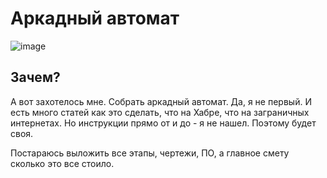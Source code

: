 # Аркадный автомат

![image](https://github.com/KrapivinAndrey/LetsBuildArcadeMachine/assets/586025/18221a91-93c8-42da-8a5e-63faa9f80138)

## Зачем?

А вот захотелось мне. Собрать аркадный автомат. Да, я не первый. И есть много статей как это сделать, что на Хабре, что на заграничных интернетах. Но инструкции прямо от и до - я не нашел. Поэтому будет своя.

Постараюсь выложить все этапы, чертежи, ПО, а главное смету сколько это все стоило.
